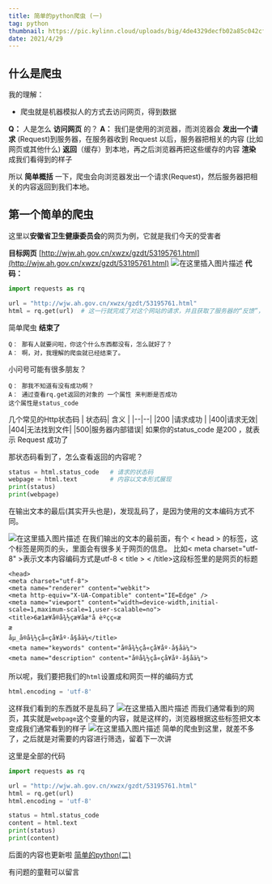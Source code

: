 ```yaml
---
title: 简单的python爬虫 (一)
tag: python
thumbnail: https://pic.kylinn.cloud/uploads/big/4de4329decfb02a85c042cf45be84a5a.jpg
date: 2021/4/29
---
```


## 什么是爬虫
我的理解：
- 爬虫就是机器模拟人的方式去访问网页，得到数据

**Q：** 人是怎么 **访问网页** 的？
**A：** 我们是使用的浏览器，而浏览器会 **发出一个请求** (Request)到服务器，在服务器收到 Request 以后，服务器把相关的内容 (比如网页或其他什么) **返回**（缓存）到本地，再之后浏览器再把这些缓存的内容 **渲染** 成我们看得到的样子

所以 **简单概括** 一下，爬虫会向浏览器发出一个请求(Request)，然后服务器把相关的内容返回到我们本地。
## 第一个简单的爬虫
这里以**安徽省卫生健康委员会**的网页为例，它就是我们今天的受害者

**目标网页** [http://wjw.ah.gov.cn/xwzx/gzdt/53195761.html](http://wjw.ah.gov.cn/xwzx/gzdt/53195761.html)
![在这里插入图片描述](https://img-blog.csdnimg.cn/20200605192605274.png#pic_center)
**代码：**
```python
import requests as rq

url = "http://wjw.ah.gov.cn/xwzx/gzdt/53195761.html"
html = rq.get(url)	# 这一行就完成了对这个网站的请求，并且获取了服务器的“反馈”，反馈内容在html封装在这个变量里面
```
简单爬虫 **结束了**
```
Q： 那有人就要问啦，你这个什么东西都没有，怎么就好了？
A： 啊，对，我理解的爬虫就已经结束了。
```
小问号可能有很多朋友？
```
Q： 那我不知道有没有成功啊？
A： 通过查看rq.get返回的对象的 一个属性 来判断是否成功
这个属性是status_code
```
几个常见的Http状态码
|  状态码| 含义 |
|--|--|
|200  |请求成功  |
|400|请求无效|
|404|无法找到文件|
|500|服务器内部错误|
如果你的status_code 是200 ，就表示 Request 成功了

那状态码看到了，怎么查看返回的内容呢？

```python
status = html.status_code	# 请求的状态码
webpage = html.text			# 内容以文本形式展现
print(status)
print(webpage)
```
在输出文本的最后(其实开头也是)，发现乱码了，是因为使用的文本编码方式不同。

![在这里插入图片描述](https://img-blog.csdnimg.cn/20200605194827421.png)
在我们输出的文本的最前面，有个 < head > 的标签，这个标签是网页的头，里面会有很多关于网页的信息。
比如< meta charset="utf-8" >表示文本内容编码方式是utf-8
< title > < /title>这段标签里的是网页的标题
```
<head>
<meta charset="utf-8">
<meta name="renderer" content="webkit">
<meta http-equiv="X-UA-Compatible" content="IE=Edge" />
<meta name="viewport" content="width=device-width,initial-scale=1,maximum-scale=1,user-scalable=no">
<title>6æ1æ¥å®å¾½çæ¥åæ°å èºçç«æ
æ
åµ_å®å¾½çå«çå¥åº·å§åä¼</title>
<meta name="keywords" content="å®å¾½çå«çå¥åº·å§åä¼">
<meta name="description" content="å®å¾½çå«çå¥åº·å§åä¼">
```
所以呢，我们要把我们的`html`设置成和网页一样的编码方式

```python
html.encoding = 'utf-8'
```
这样我们看到的东西就不是乱码了
![在这里插入图片描述](https://img-blog.csdnimg.cn/20200605195639614.png#pic_center)
而我们通常看到的网页，其实就是`webpage`这个变量的内容，就是这样的，浏览器根据这些标签把文本变成我们通常看到的样子
![在这里插入图片描述](https://img-blog.csdnimg.cn/20200605200119779.png?x-oss-process=image/watermark,type_ZmFuZ3poZW5naGVpdGk,shadow_10,text_aHR0cHM6Ly9ibG9nLmNzZG4ubmV0L2t5bGluaG9sbWVz,size_16,color_FFFFFF,t_70)
简单的爬虫到这里，就差不多了，之后就是对需要的内容进行筛选，留着下一次讲

这里是全部的代码
```python
import requests as rq

url = "http://wjw.ah.gov.cn/xwzx/gzdt/53195761.html"
html = rq.get(url)
html.encoding = 'utf-8'

status = html.status_code
content = html.text
print(status)
print(content)
```

后面的内容也更新啦
[简单的python(二)](https://kylinn.cloud/2021/04/26/%E7%AE%80%E5%8D%95%E7%9A%84%E7%88%AC%E8%99%AB2)

有问题的童鞋可以留言